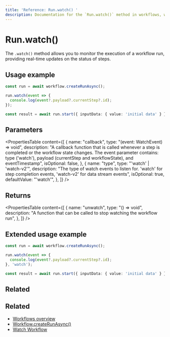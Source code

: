 ```yaml
---
title: 'Reference: Run.watch() '
description: Documentation for the `Run.watch()` method in workflows, which allows you to monitor the execution of a workflow run.
---
```


# Run.watch()

The `.watch()` method allows you to monitor the execution of a workflow run, providing real-time updates on the status of steps.

## Usage example

```typescript showLineNumbers copy
const run = await workflow.createRunAsync();

run.watch(event => {
  console.log(event?.payload?.currentStep?.id);
});

const result = await run.start({ inputData: { value: 'initial data' } });
```

## Parameters

<PropertiesTable
content={[
{
name: "callback",
type: "(event: WatchEvent) => void",
description: "A callback function that is called whenever a step is completed or the workflow state changes. The event parameter contains: type ('watch'), payload (currentStep and workflowState), and eventTimestamp",
isOptional: false,
},
{
name: "type",
type: "'watch' | 'watch-v2'",
description: "The type of watch events to listen for. 'watch' for step completion events, 'watch-v2' for data stream events",
isOptional: true,
defaultValue: "'watch'",
},
]}
/>

## Returns

<PropertiesTable
content={[
{
name: "unwatch",
type: "() => void",
description:
"A function that can be called to stop watching the workflow run",
},
]}
/>

## Extended usage example

```typescript showLineNumbers copy
const run = await workflow.createRunAsync();

run.watch(event => {
  console.log(event?.payload?.currentStep?.id);
}, 'watch');

const result = await run.start({ inputData: { value: 'initial data' } });
```

## Related

## Related

- [Workflows overview](../../../docs/workflows/overview#run-workflow)
- [Workflow.createRunAsync()](../create-run)
- [Watch Workflow](../../../docs/workflows/overview#watch-workflow)
